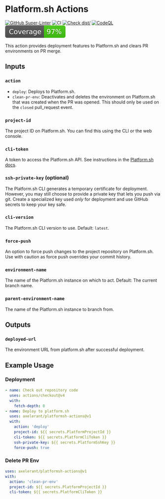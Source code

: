 # Platform.sh Actions

[![GitHub Super-Linter](https://github.com/axelerant/platformsh-action/actions/workflows/linter.yml/badge.svg)](https://github.com/super-linter/super-linter)
![CI](https://github.com/axelerant/platformsh-action/actions/workflows/ci.yml/badge.svg)
[![Check dist/](https://github.com/axelerant/platformsh-action/actions/workflows/check-dist.yml/badge.svg)](https://github.com/actions/typescript-action/actions/workflows/check-dist.yml)
[![CodeQL](https://github.com/axelerant/platformsh-action/actions/workflows/codeql-analysis.yml/badge.svg)](https://github.com/actions/typescript-action/actions/workflows/codeql-analysis.yml)
[![Coverage](./badges/coverage.svg)](./badges/coverage.svg)

This action provides deployment features to Platform.sh and clears PR environments on PR merge.

## Inputs

### `action`

- `deploy`: Deploys to Platform.sh.
- `clean-pr-env`: Deactivates and deletes the environment on Platform.sh that was created when the PR was opened. This should only be used on the `closed` pull_request event.

### `project-id`

The project ID on Platform.sh. You can find this using the CLI or the web console.

### `cli-token`

A token to access the Platform.sh API. See instructions in the [Platform.sh docs](https://docs.platform.sh/development/cli/api-tokens.html).

### `ssh-private-key` (optional)

The Platform.sh CLI generates a temporary certificate for deployment. However, you may still choose to provide a private key that lets you push via git. Create a specialized key used _only_ for deployment and use GitHub secrets to keep your key safe.

### `cli-version`

The Platform.sh CLI version to use. Default: `latest`.

### `force-push`

An option to force push changes to the project repository on Platform.sh. Use with caution as force push overrides your commit history.

### `environment-name`

The name of the Platform.sh instance on which to act. Default: The current branch name.

### `parent-environment-name`

The name of the Platform.sh instance to branch from.

## Outputs

### `deployed-url`

The environment URL from platform.sh after successful deployment.

## Example Usage

### Deployment

```yaml
- name: Check out repository code
  uses: actions/checkout@v4
  with:
    fetch-depth: 0
- name: Deploy to platform.sh
  uses: axelerant/platformsh-actions@v1
  with:
    action: 'deploy'
    project-id: ${{ secrets.PlatformProjectId }}
    cli-token: ${{ secrets.PlatformCliToken }}
    ssh-private-key: ${{ secrets.PlatformSshKey }}
    force-push: true
```

### Delete PR Env

```yaml
uses: axelerant/platformsh-actions@v1
with:
  action: 'clean-pr-env'
  project-id: ${{ secrets.PlatformProjectId }}
  cli-token: ${{ secrets.PlatformCliToken }}
```
